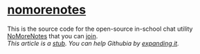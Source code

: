 # [nomorenotes](https://nomorenotes.herokuapp.com/)
This is the source code for the open-source in-school chat utility [NoMoreNotes](https://nomorenotes.herokuapp.com/) that you can [join](https://nomorenotes.herokuapp.com/chat).  
*This article is a [stub](https://en.wikipedia.org/wiki/Template:Stub). You can help Githubia by [expanding it](https://github.com/nomorenotes/nomorenotes/edit/worksihope/README.md).*

